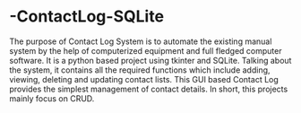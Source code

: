 # -ContactLog-SQLite
The purpose of Contact Log System is to automate the existing manual system by the help of computerized equipment and full fledged computer software. It is a python based project using tkinter and SQLite. Talking about the system, it contains all the required functions which include adding, viewing, deleting and updating contact lists. This GUI based Contact Log provides the simplest management of contact details. In short, this projects mainly focus on CRUD. 
